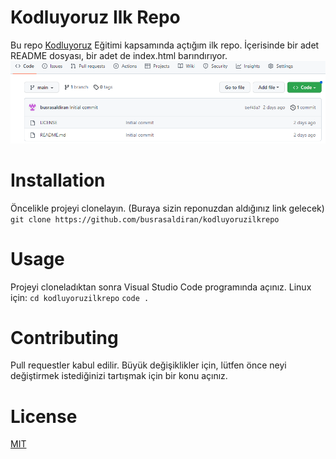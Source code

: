 # Kodluyoruz Ilk Repo
Bu repo [Kodluyoruz](https://kodluyoruz.org/tr/kodluyoruz/) Eğitimi kapsamında açtığım ilk repo. İçerisinde bir adet README dosyası, bir adet de index.html barındırıyor.
![](https://github.com/busrasaldiran/kodluyoruzilkrepo/blob/0ca42c35f744997c7a28e5124112e1d0677ba78a/Ekran%20g%C3%B6r%C3%BCnt%C3%BCs%C3%BC%202023-01-09%20163215.png)
# Installation
Öncelikle projeyi clonelayın. (Buraya sizin reponuzdan aldığınız link gelecek)
`git clone https://github.com/busrasaldiran/kodluyoruzilkrepo `
# Usage
Projeyi cloneladıktan sonra Visual Studio Code programında açınız.
Linux için:
```cd kodluyoruzilkrepo```
```code .```
# Contributing
 Pull requestler kabul edilir. Büyük değişiklikler için, lütfen önce neyi değiştirmek istediğinizi tartışmak için bir konu açınız.
 # License
 [MIT](https://choosealicense.com/licenses/mit/)